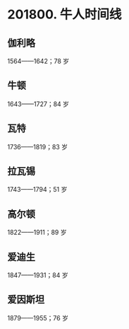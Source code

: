 # 201800. 牛人时间线

## 伽利略

1564——1642；78 岁

## 牛顿

1643——1727；84 岁

## 瓦特

1736——1819；83 岁

## 拉瓦锡

1743——1794；51 岁

## 高尔顿

1822——1911；89 岁

## 爱迪生

1847——1931；84 岁

## 爱因斯坦

1879——1955；76 岁